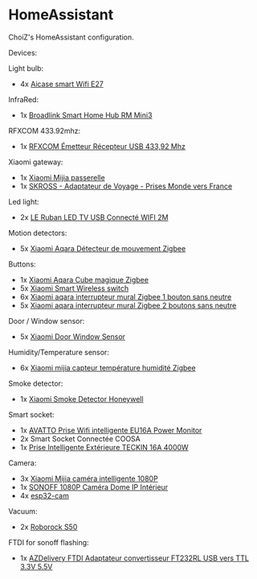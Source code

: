 # HomeAssistant

ChoiZ's HomeAssistant configuration.

Devices:

Light bulb:

- 4x [Aicase smart Wifi E27](https://www.amazon.fr/gp/product/B07BTQJG6J)

InfraRed:

- 1x [Broadlink Smart Home Hub RM Mini3](https://www.amazon.fr/gp/product/B07DPHG521)

RFXCOM 433.92mhz:

- 1x [RFXCOM Émetteur Récepteur USB 433,92 Mhz](https://www.amazon.fr/gp/product/B07HQYXCV5)

Xiaomi gateway:

- 1x [Xiaomi Mijia passerelle](https://fr.aliexpress.com/item/32821192659.html)
- 1x [SKROSS - Adaptateur de Voyage - Prises Monde vers France](https://www.amazon.fr/gp/product/B005P21MNW)

Led light:

- 2x [LE Ruban LED TV USB Connecté WIFI 2M](https://www.amazon.fr/gp/product/B07QXMZ7C8)

Motion detectors:

- 5x [Xiaomi Aqara Détecteur de mouvement Zigbee](https://fr.aliexpress.com/item/32828696729.html)

Buttons:

- 1x [Xiaomi Aqara Cube magique Zigbee](https://www.aliexpress.com/item/32854830262.html)
- 5x [Xiaomi Smart Wireless switch](https://www.aliexpress.com/item/32818007384.html)
- 6x [Xiaomi aqara interrupteur mural Zigbee 1 bouton sans neutre](https://fr.aliexpress.com/item/32950175670.html)
- 5x [Xiaomi aqara interrupteur mural Zigbee 2 boutons sans neutre](https://fr.aliexpress.com/item/32950175670.html)

Door / Window sensor:

- 5x [Xiaomi Door Window Sensor](https://www.aliexpress.com/item/32714904459.html)

Humidity/Temperature sensor:

- 6x [Xiaomi mijia capteur température humidité Zigbee](https://fr.aliexpress.com/item/32714410866.html)

Smoke detector:

- 1x [Xiaomi Smoke Detector Honeywell](https://www.aliexpress.com/item/32945252495.html)

Smart socket:

- 1x [AVATTO Prise Wifi intelligente EU16A Power Monitor](https://fr.aliexpress.com/item/33011753732.html)
- 2x Smart Socket Connectée COOSA
- 1x [Prise Intelligente Extérieure TECKIN 16A 4000W](https://www.amazon.fr/gp/product/B07RFN1V6L)

Camera:

- 3x [Xiaomi Mijia caméra intelligente 1080P](https://fr.aliexpress.com/item/32946393276.html)
- 1x [SONOFF 1080P Caméra Dome IP Intérieur](https://www.amazon.fr/gp/product/B081RFKPGY)
- 4x [esp32-cam](https://fr.aliexpress.com/item/32981449079.html)

Vacuum:

- 2x [Roborock S50](https://fr.aliexpress.com/item/4000034980243.html)

FTDI for sonoff flashing:

- 1x [AZDelivery FTDI Adaptateur convertisseur FT232RL USB vers TTL 3.3V 5.5V](https://www.amazon.fr/gp/product/B01N9RZK6I)

